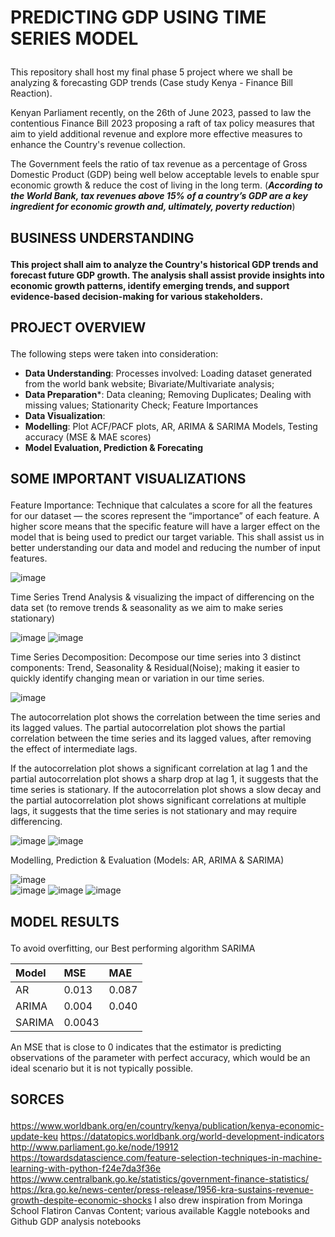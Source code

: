 # <p>PREDICTING GDP USING TIME SERIES MODEL<p>

This repository shall host my final phase 5 project where we shall be analyzing & forecasting GDP trends (Case study Kenya - Finance Bill Reaction).

Kenyan Parliament recently, on the 26th of June 2023, passed to law the contentious Finance Bill 2023 proposing a raft of tax policy measures that aim to yield additional revenue and explore more effective measures to enhance the Country's revenue collection.

The Government feels the ratio of tax revenue as a percentage of Gross Domestic Product (GDP) being well below acceptable levels to enable spur economic growth & reduce the cost of living in the long term. (***According to the World Bank, tax revenues above 15% of a country’s GDP are a key ingredient for economic growth and, ultimately, poverty reduction***)

## <p>BUSINESS UNDERSTANDING<p>

**This project shall aim to analyze the Country's historical GDP trends and forecast future GDP growth. The analysis shall assist provide insights into economic growth patterns, identify emerging trends, and support evidence-based decision-making for various stakeholders.**

## <p>PROJECT OVERVIEW<p>

The following steps were taken into consideration:
- **Data Understanding**: Processes involved: Loading dataset generated from the world bank website; Bivariate/Multivariate analysis;
- **Data Preparation***: Data cleaning; Removing Duplicates; Dealing with missing values; Stationarity Check; Feature Importances
- **Data Visualization**:
- **Modelling**: Plot ACF/PACF plots, AR, ARIMA & SARIMA Models, Testing accuracy (MSE & MAE scores)
- **Model Evaluation, Prediction & Forecating**

## <p>SOME IMPORTANT VISUALIZATIONS<p>

Feature Importance: Technique that calculates a score for all the features for our dataset — the scores represent the “importance” of each feature. A higher score means that the specific feature will have a larger effect on the model that is being used to predict our target variable. This shall assist us in better understanding our data and model and reducing the number of input features.

![image](https://github.com/MarvinAgumba/TIME-SERIES-MODELLING/assets/122484885/3684d435-c416-45d9-84ac-07877e51b58b)

Time Series Trend Analysis & visualizing the impact of differencing on the data set (to remove trends & seasonality as we aim to make series stationary)

![image](https://github.com/MarvinAgumba/TIME-SERIES-MODELLING/assets/122484885/5254e6fd-192d-485c-b0e8-7d926d532ba9)
![image](https://github.com/MarvinAgumba/TIME-SERIES-MODELLING/assets/122484885/c725bbfc-ed3c-4fa5-9e38-6559d4ce212e)

Time Series Decomposition: Decompose our time series into 3 distinct components: Trend, Seasonality & Residual(Noise); making it easier to quickly identify changing mean or variation in our time series.

![image](https://github.com/MarvinAgumba/TIME-SERIES-MODELLING/assets/122484885/9ab1315c-1caf-4c80-958d-a948d72e983e)

The autocorrelation plot shows the correlation between the time series and its lagged values. The partial autocorrelation plot shows the partial correlation between the time series and its lagged values, after removing the effect of intermediate lags.

If the autocorrelation plot shows a significant correlation at lag 1 and the partial autocorrelation plot shows a sharp drop at lag 1, it suggests that the time series is stationary. If the autocorrelation plot shows a slow decay and the partial autocorrelation plot shows significant correlations at multiple lags, it suggests that the time series is not stationary and may require differencing.

![image](https://github.com/MarvinAgumba/TIME-SERIES-MODELLING/assets/122484885/5ca17ac0-2a20-4065-ae8e-2170c1912c04)
![image](https://github.com/MarvinAgumba/TIME-SERIES-MODELLING/assets/122484885/32981098-adb6-49b7-9d09-8d234976c829)

Modelling, Prediction & Evaluation (Models: AR, ARIMA & SARIMA)

![image](https://github.com/MarvinAgumba/TIME-SERIES-MODELLING/assets/122484885/e9ca719f-e67f-40d8-9b60-62401f6277af)  
![image](https://github.com/MarvinAgumba/TIME-SERIES-MODELLING/assets/122484885/624896ce-9ce5-4cc8-8bbe-6c294ffa5391)  ![image](https://github.com/MarvinAgumba/TIME-SERIES-MODELLING/assets/122484885/798a5e00-7bd0-4552-9588-811f22d39587)
![image](https://github.com/MarvinAgumba/TIME-SERIES-MODELLING/assets/122484885/a6a26934-dc7f-499a-afdb-aa9bb535145e)


## <p>MODEL RESULTS<p>

To avoid overfitting, our Best performing algorithm SARIMA

| Model | MSE   | MAE  |
|:------|:----- |:-----|
| AR    | 0.013 | 0.087|
| ARIMA | 0.004 | 0.040|
| SARIMA| 0.0043|      |

An MSE that is close to 0 indicates that the estimator is predicting observations of the parameter with perfect accuracy, which would be an ideal scenario but it is not typically possible.

## <p>SORCES<p>

https://www.worldbank.org/en/country/kenya/publication/kenya-economic-update-keu
https://datatopics.worldbank.org/world-development-indicators
http://www.parliament.go.ke/node/19912 https://towardsdatascience.com/feature-selection-techniques-in-machine-learning-with-python-f24e7da3f36e
https://www.centralbank.go.ke/statistics/government-finance-statistics/ https://kra.go.ke/news-center/press-release/1956-kra-sustains-revenue-growth-despite-economic-shocks
I also drew inspiration from Moringa School Flatiron Canvas Content; various available Kaggle notebooks and Github GDP analysis notebooks
